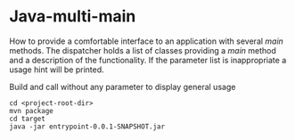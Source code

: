 Java-multi-main
===============

How to provide a comfortable interface to an application with several _main_ methods.
The dispatcher holds a list of classes providing a _main_ method and a description of the functionality.
If the parameter list is inappropriate a usage hint will be printed.

Build and call without any parameter to display general usage
```
cd <project-root-dir>
mvn package
cd target
java -jar entrypoint-0.0.1-SNAPSHOT.jar
```
